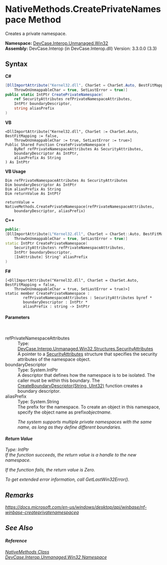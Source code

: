 # NativeMethods.CreatePrivateNamespace Method 
 

Creates a private namespace.

**Namespace:**&nbsp;<a href="N_DevCase_Interop_Unmanaged_Win32">DevCase.Interop.Unmanaged.Win32</a><br />**Assembly:**&nbsp;DevCase.Interop (in DevCase.Interop.dll) Version: 3.3.0.0 (3.3)

## Syntax

**C#**<br />
``` C#
[DllImportAttribute("Kernel32.dll", CharSet = CharSet.Auto, BestFitMapping = false, 
	ThrowOnUnmappableChar = true, SetLastError = true)]
public static IntPtr CreatePrivateNamespace(
	ref SecurityAttributes refPrivateNamespaceAttributes,
	IntPtr boundaryDescriptor,
	string aliasPrefix
)
```

**VB**<br />
``` VB
<DllImportAttribute("Kernel32.dll", CharSet := CharSet.Auto, BestFitMapping := false, 
	ThrowOnUnmappableChar := true, SetLastError := true>]
Public Shared Function CreatePrivateNamespace ( 
	ByRef refPrivateNamespaceAttributes As SecurityAttributes,
	boundaryDescriptor As IntPtr,
	aliasPrefix As String
) As IntPtr
```

**VB Usage**<br />
``` VB Usage
Dim refPrivateNamespaceAttributes As SecurityAttributes
Dim boundaryDescriptor As IntPtr
Dim aliasPrefix As String
Dim returnValue As IntPtr

returnValue = NativeMethods.CreatePrivateNamespace(refPrivateNamespaceAttributes, 
	boundaryDescriptor, aliasPrefix)
```

**C++**<br />
``` C++
public:
[DllImportAttribute(L"Kernel32.dll", CharSet = CharSet::Auto, BestFitMapping = false, 
	ThrowOnUnmappableChar = true, SetLastError = true)]
static IntPtr CreatePrivateNamespace(
	SecurityAttributes% refPrivateNamespaceAttributes, 
	IntPtr boundaryDescriptor, 
	[InAttribute] String^ aliasPrefix
)
```

**F#**<br />
``` F#
[<DllImportAttribute("Kernel32.dll", CharSet = CharSet.Auto, BestFitMapping = false, 
	ThrowOnUnmappableChar = true, SetLastError = true)>]
static member CreatePrivateNamespace : 
        refPrivateNamespaceAttributes : SecurityAttributes byref * 
        boundaryDescriptor : IntPtr * 
        aliasPrefix : string -> IntPtr 

```


#### Parameters
&nbsp;<dl><dt>refPrivateNamespaceAttributes</dt><dd>Type: <a href="T_DevCase_Interop_Unmanaged_Win32_Structures_SecurityAttributes">DevCase.Interop.Unmanaged.Win32.Structures.SecurityAttributes</a><br />A pointer to a <a href="T_DevCase_Interop_Unmanaged_Win32_Structures_SecurityAttributes">SecurityAttributes</a> structure that specifies the security attributes of the namespace object.</dd><dt>boundaryDescriptor</dt><dd>Type: System.IntPtr<br />A descriptor that defines how the namespace is to be isolated. The caller must be within this boundary. The <a href="M_DevCase_Interop_Unmanaged_Win32_NativeMethods_CreateBoundaryDescriptor">CreateBoundaryDescriptor(String, UInt32)</a> function creates a boundary descriptor.</dd><dt>aliasPrefix</dt><dd>Type: System.String<br />The prefix for the namespace. To create an object in this namespace, specify the object name as prefix<i>objectname. 

 The system supports multiple private namespaces with the same name, as long as they define different boundaries.</dd></dl>

#### Return Value
Type: IntPtr<br />If the function succeeds, the return value is a handle to the new namespace. 

 If the function fails, the return value is Zero. 

 To get extended error information, call GetLastWin32Error().

## Remarks
<a href="https://docs.microsoft.com/en-us/windows/desktop/api/winbase/nf-winbase-createprivatenamespacea" target="_blank">https://docs.microsoft.com/en-us/windows/desktop/api/winbase/nf-winbase-createprivatenamespacea</a>

## See Also


#### Reference
<a href="T_DevCase_Interop_Unmanaged_Win32_NativeMethods">NativeMethods Class</a><br /><a href="N_DevCase_Interop_Unmanaged_Win32">DevCase.Interop.Unmanaged.Win32 Namespace</a><br />